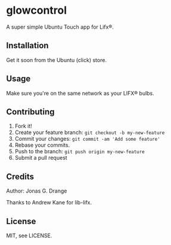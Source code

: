 # glowcontrol

A super simple Ubuntu Touch app for Lifx®.

## Installation

Get it soon from the Ubuntu (click) store.

## Usage

Make sure you're on the same network as your LIFX® bulbs.

## Contributing

1. Fork it!
2. Create your feature branch: `git checkout -b my-new-feature`
3. Commit your changes: `git commit -am 'Add some feature'`
4. Rebase your commits.
5. Push to the branch: `git push origin my-new-feature`
6. Submit a pull request

## Credits

Author: Jonas G. Drange

Thanks to Andrew Kane for lib-lifx.


## License

MIT, see LICENSE.
